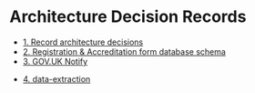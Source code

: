 # Architecture Decision Records

- [1. Record architecture decisions](0001-record-architecture-decisions.md)
- [2. Registration & Accreditation form database schema](0002-registration-accreditation-form-database-schema.md)
- [3. GOV.UK Notify](0003-gov-uk-notify.md)
* [4. data-extraction](0004-data-extraction.md)
